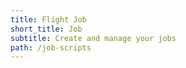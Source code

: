 ```yaml
---
title: Flight Job
short_title: Job
subtitle: Create and manage your jobs
path: /job-scripts
---
```

